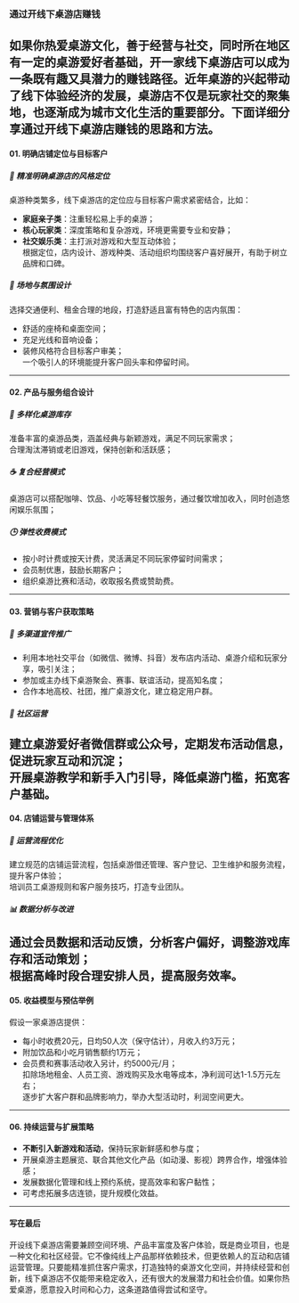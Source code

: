 ### 通过开线下桌游店赚钱  
如果你热爱桌游文化，善于经营与社交，同时所在地区有一定的桌游爱好者基础，开一家线下桌游店可以成为一条既有趣又具潜力的赚钱路径。近年桌游的兴起带动了线下体验经济的发展，桌游店不仅是玩家社交的聚集地，也逐渐成为城市文化生活的重要部分。下面详细分享通过开线下桌游店赚钱的思路和方法。  
---  
#### 01. 明确店铺定位与目标客户  
##### 🎯 精准明确桌游店的风格定位  
桌游种类繁多，线下桌游店的定位应与目标客户需求紧密结合，比如：  
* **家庭亲子类**：注重轻松易上手的桌游；  
* **核心玩家类**：深度策略和复杂游戏，环境更需要专业和安静；  
* **社交娱乐类**：主打派对游戏和大型互动体验；  
根据定位，店内设计、游戏种类、活动组织均围绕客户喜好展开，有助于树立品牌和口碑。  
##### 🌱 场地与氛围设计  
选择交通便利、租金合理的地段，打造舒适且富有特色的店内氛围：  
* 舒适的座椅和桌面空间；  
* 充足光线和音响设备；  
* 装修风格符合目标客户审美；  
一个吸引人的环境能提升客户回头率和停留时间。  
---  
#### 02. 产品与服务组合设计  
##### 🎲 多样化桌游库存  
准备丰富的桌游品类，涵盖经典与新颖游戏，满足不同玩家需求；  
合理淘汰滞销或老旧游戏，保持创新和活跃感；  
##### ☕ 复合经营模式  
桌游店可以搭配咖啡、饮品、小吃等轻餐饮服务，通过餐饮增加收入，同时创造悠闲娱乐氛围；  
##### 🕒 弹性收费模式  
* 按小时计费或按天计费，灵活满足不同玩家停留时间需求；  
* 会员制优惠，鼓励长期客户；  
* 组织桌游比赛和活动，收取报名费或赞助费。  
---  
#### 03. 营销与客户获取策略  
##### 📢 多渠道宣传推广  
* 利用本地社交平台（如微信、微博、抖音）发布店内活动、桌游介绍和玩家分享，吸引关注；  
* 参加或主办线下桌游聚会、赛事、联谊活动，提高知名度；  
* 合作本地高校、社团，推广桌游文化，建立稳定用户群。  
##### 🤝 社区运营  
建立桌游爱好者微信群或公众号，定期发布活动信息，促进玩家互动和沉淀；  
开展桌游教学和新手入门引导，降低桌游门槛，拓宽客户基础。  
---  
#### 04. 店铺运营与管理体系  
##### 🔧 运营流程优化  
建立规范的店铺运营流程，包括桌游借还管理、客户登记、卫生维护和服务流程，提升客户体验；  
培训员工桌游规则和客户服务技巧，打造专业团队。  
##### 📊 数据分析与改进  
通过会员数据和活动反馈，分析客户偏好，调整游戏库存和活动策划；  
根据高峰时段合理安排人员，提高服务效率。  
---  
#### 05. 收益模型与预估举例  
假设一家桌游店提供：  
* 每小时收费20元，日均50人次（保守估计），月收入约3万元；  
* 附加饮品和小吃月销售额约1万元；  
* 会员费和赛事活动收入另计，约5000元/月；  
扣除场地租金、人员工资、游戏购买及水电等成本，净利润可达1-1.5万元左右；  
逐步扩大客户群和品牌影响力，举办大型活动时，利润空间更大。  
---  
#### 06. 持续运营与扩展策略  
* **不断引入新游戏和活动**，保持玩家新鲜感和参与度；  
* 开展桌游主题展览、联合其他文化产品（如动漫、影视）跨界合作，增强体验感；  
* 发展数据化管理和线上预约系统，提高效率和客户黏性；  
* 可考虑拓展多店连锁，提升规模化效益。  
---  
#### 写在最后  
开设线下桌游店需要兼顾空间环境、产品丰富度及客户体验，既是商业项目，也是一种文化和社区经营。它不像纯线上产品那样依赖技术，但更依赖人的互动和店铺运营管理。只要能精准抓住客户需求，打造独特的桌游文化空间，并持续经营和创新，线下桌游店不仅能带来稳定收入，还有很大的发展潜力和社会价值。如果你热爱桌游，愿意投入时间和心力，这条道路值得尝试和坚守。